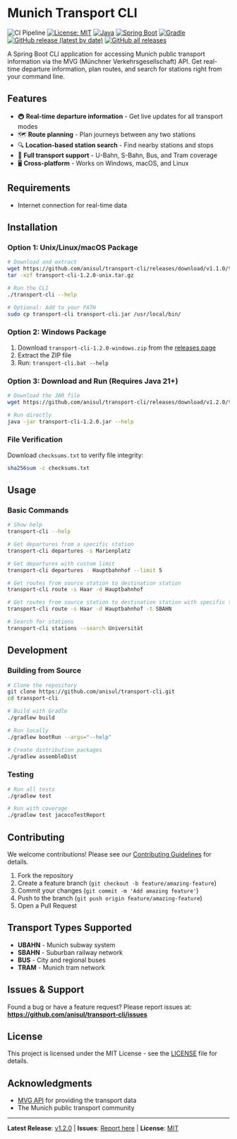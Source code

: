 # Munich Transport CLI

![CI Pipeline](https://github.com/anisul/transport-cli/actions/workflows/ci.yml/badge.svg?branch=main) [![License: MIT](https://img.shields.io/badge/License-MIT-yellow.svg)](https://opensource.org/licenses/MIT) [![Java](https://img.shields.io/badge/Java-21-orange)](https://openjdk.org/projects/jdk/21/) [![Spring Boot](https://img.shields.io/badge/Spring%20Boot-3.x-brightgreen.svg)](https://spring.io/projects/spring-boot) [![Gradle](https://img.shields.io/badge/Gradle-8.x-blue.svg)](https://gradle.org/) [![GitHub release (latest by date)](https://img.shields.io/github/v/release/anisul/transport-cli)](https://github.com/anisul/transport-cli/releases) [![GitHub all releases](https://img.shields.io/github/downloads/anisul/transport-cli/total)](https://github.com/anisul/transport-cli/releases)




A Spring Boot CLI application for accessing Munich public transport information via the MVG (Münchner Verkehrsgesellschaft) API. Get real-time departure information, plan routes, and search for stations right from your command line.

## Features

- 🚇 **Real-time departure information** - Get live updates for all transport modes
- 🗺️ **Route planning** - Plan journeys between any two stations
- 🔍 **Location-based station search** - Find nearby stations and stops
- 🚊 **Full transport support** - U-Bahn, S-Bahn, Bus, and Tram coverage
- 🖥️ **Cross-platform** - Works on Windows, macOS, and Linux

## Requirements
- Internet connection for real-time data

## Installation

### Option 1: Unix/Linux/macOS Package

```bash
# Download and extract
wget https://github.com/anisul/transport-cli/releases/download/v1.1.0/transport-cli-1.2.0-unix.tar.gz
tar -xzf transport-cli-1.2.0-unix.tar.gz

# Run the CLI
./transport-cli --help

# Optional: Add to your PATH
sudo cp transport-cli transport-cli.jar /usr/local/bin/
```

### Option 2: Windows Package

1. Download `transport-cli-1.2.0-windows.zip` from the [releases page](https://github.com/anisul/transport-cli/releases)
2. Extract the ZIP file
3. Run: `transport-cli.bat --help`

### Option 3: Download and Run (Requires Java 21+)

```bash
# Download the JAR file
wget https://github.com/anisul/transport-cli/releases/download/v1.2.0/transport-cli-1.2.0.jar

# Run directly
java -jar transport-cli-1.2.0.jar --help
```

### File Verification

Download `checksums.txt` to verify file integrity:

```bash
sha256sum -c checksums.txt
```

## Usage

### Basic Commands

```bash
# Show help
transport-cli --help

# Get departures from a specific station
transport-cli departures -s Marienplatz

# Get departures with custom limit
transport-cli departures - Hauptbahnhof --limit 5

# Get routes from source station to destination station
transport-cli route -s Haar -d Hauptbahnhof  

# Get routes from source station to destination station with specific transport type
transport-cli route -s Haar -d Hauptbahnhof -t SBAHN  

# Search for stations
transport-cli stations --search Universität
```



## Development

### Building from Source

```bash
# Clone the repository
git clone https://github.com/anisul/transport-cli.git
cd transport-cli

# Build with Gradle
./gradlew build

# Run locally
./gradlew bootRun --args="--help"

# Create distribution packages
./gradlew assembleDist
```

### Testing

```bash
# Run all tests
./gradlew test

# Run with coverage
./gradlew test jacocoTestReport
```

## Contributing

We welcome contributions! Please see our [Contributing Guidelines](CONTRIBUTING.md) for details.

1. Fork the repository
2. Create a feature branch (`git checkout -b feature/amazing-feature`)
3. Commit your changes (`git commit -m 'Add amazing feature'`)
4. Push to the branch (`git push origin feature/amazing-feature`)
5. Open a Pull Request

## Transport Types Supported

- **UBAHN** - Munich subway system
- **SBAHN** - Suburban railway network
- **BUS** - City and regional buses
- **TRAM** - Munich tram network

## Issues & Support

Found a bug or have a feature request? Please report issues at:
**https://github.com/anisul/transport-cli/issues**

## License

This project is licensed under the MIT License - see the [LICENSE](LICENSE) file for details.

## Acknowledgments

- [MVG API](https://www.mvg.de/) for providing the transport data
- The Munich public transport community

---

**Latest Release**: [v1.2.0](https://github.com/anisul/transport-cli/releases/latest) | **Issues**: [Report here](https://github.com/anisul/transport-cli/issues) | **License**: [MIT](LICENSE)